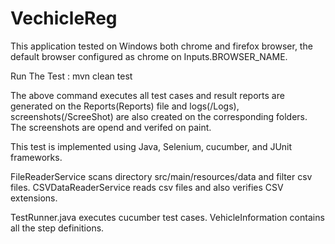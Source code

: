 # VechicleReg

This application tested on Windows both chrome and firefox browser, the default browser configured as chrome on Inputs.BROWSER_NAME.

Run The Test :
mvn clean test

The above command executes all test cases and result reports are generated on the Reports(Reports) file and logs(/Logs), screenshots(/ScreeShot) are also created on the corresponding folders. The screenshots are opend and verifed on paint.

This test is implemented using Java, Selenium, cucumber, and JUnit frameworks.

FileReaderService scans directory src/main/resources/data and filter csv files. 
CSVDataReaderService reads csv files and also verifies CSV extensions.

TestRunner.java executes cucumber test cases.
VehicleInformation contains all the step definitions. 
